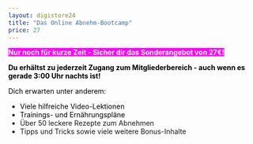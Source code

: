 ```yaml
---
layout: digistore24
title: "Das Online Abnehm-Bootcamp"
price: 27
---
```

<p><span style="background-color:#ff00ff;"><strong><span style="color:#ffffff;">Nur noch f&#xFC;r kurze Zeit - Sicher dir das Sonderangebot von 27&#x20AC;!</span></strong></span></p>
<p><span style="color:#000000;"><strong>Du erh&#xE4;ltst zu jederzeit Zugang zum Mitgliederbereich - auch wenn es gerade 3:00 Uhr nachts ist!</strong></span></p>
<p><span style="color:#000000;">Dich erwarten unter anderem:&#xA0;</span></p>
<ul><li><span style="color:#000000;">Viele hilfreiche Video-Lektionen</span></li>
<li><span style="color:#000000;">Trainings- und Ern&#xE4;hrungspl&#xE4;ne</span></li>
<li>&#xDC;ber 50 leckere Rezepte zum Abnehmen</li>
<li>Tipps und Tricks sowie viele weitere Bonus-Inhalte</li>
</ul>